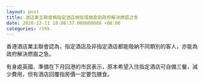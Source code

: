 ```yaml
---
layout: post
title: 酒店業主聯會稱指定酒店檢疫措施能助政府解決燃眉之急
date: 2020-12-11 18:08:37.000000000 +08:00
categories: rthk
---
```


香港酒店業主聯會認為，指定酒店及非指定酒店都能吸納不同類別的客人，亦能為政府解決燃眉之急。

有身處英國、準備在下月回港的市民表示，原本希望入住指定酒店可自備三餐，減少費用，但有酒店回覆指房價一定要包膳食。
